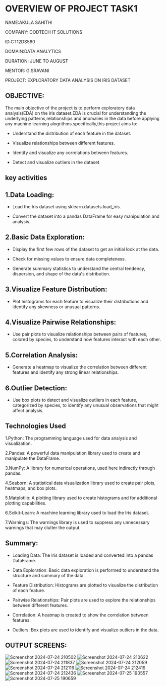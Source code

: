 # OVERVIEW OF PROJECT TASK1

NAME:AKULA SAHITHI

COMPANY: CODTECH IT SOLUTIONS

ID:CT12DS560

DOMAIN:DATA ANALYTICS

DURATION: JUNE TO AUGUST

MENTOR: G.SRAVANI

PROJECT: EXPLORATORY DATA ANALYSIS ON IRIS DATASET

## OBJECTIVE:

The main objective of the project is to perform exploratory data analysis(EDA) on the iris dataset.EDA is crucial for understanding the underlying patterns,relationships and anomalies in the data before applying any machine learning
alogrithms.specifically,this project aims to:

- Understand the distribution of each feature in the dataset.

- Visualize relationships between different features.

- Identify and visualize any correlations between features.

- Detect and visualize outliers in the dataset.

## key activities

## 1.Data Loading:

- Load the Iris dataset using sklearn.datasets.load_iris.

- Convert the dataset into a pandas DataFrame for easy manipulation and analysis.

## 2.Basic Data Exploration:

- Display the first few rows of the dataset to get an initial look at the data.

- Check for missing values to ensure data completeness.

- Generate summary statistics to understand the central tendency, dispersion, and shape of the data's distribution.

## 3.Visualize Feature Distribution:

- Plot histograms for each feature to visualize their distributions and identify any skewness or unusual patterns.

## 4.Visualize Pairwise Relationships:

- Use pair plots to visualize relationships between pairs of features, colored by species, to understand how features interact with each other.

## 5.Correlation Analysis:

- Generate a heatmap to visualize the correlation between different features and identify any strong linear relationships.

## 6.Outlier Detection:

- Use box plots to detect and visualize outliers in each feature, categorized by species, to identify any unusual observations that might affect analysis.

## Technologies Used

1.Python: The programming language used for data analysis and visualization.

2.Pandas: A powerful data manipulation library used to create and manipulate the DataFrame.

3.NumPy: A library for numerical operations, used here indirectly through pandas.

4.Seaborn: A statistical data visualization library used to create pair plots, heatmaps, and box plots.

5.Matplotlib: A plotting library used to create histograms and for additional plotting capabilities.

6.Scikit-Learn: A machine learning library used to load the Iris dataset.

7.Warnings: The warnings library is used to suppress any unnecessary warnings that may clutter the output.

## Summary:

- Loading Data: The Iris dataset is loaded and converted into a pandas DataFrame.

- Data Exploration: Basic data exploration is performed to understand the structure and summary of the data.

- Feature Distribution: Histograms are plotted to visualize the distribution of each feature.

- Pairwise Relationships: Pair plots are used to explore the relationships between different features.

- Correlation: A heatmap is created to show the correlation between features.

- Outliers: Box plots are used to identify and visualize outliers in the data.

## OUTPUT SCREENS:
![Screenshot 2024-07-24 210502](https://github.com/user-attachments/assets/9a677561-f4c7-4dda-b622-edffffbba86b)
![Screenshot 2024-07-24 210622](https://github.com/user-attachments/assets/c834e130-50c2-4e81-90a2-8c9ab256c022)
![Screenshot 2024-07-24 211837](https://github.com/user-attachments/assets/32120142-4536-48a3-9bf6-0fe901105024)
![Screenshot 2024-07-24 212059](https://github.com/user-attachments/assets/51904e32-22ae-49e8-ab15-b12ca093d002)
![Screenshot 2024-07-24 212116](https://github.com/user-attachments/assets/64cffc52-9ecc-49b0-9a53-23c4abba4203)
![Screenshot 2024-07-24 212419](https://github.com/user-attachments/assets/902aef48-2508-420b-9dc3-72ff0e7af396)
![Screenshot 2024-07-24 212436](https://github.com/user-attachments/assets/a96935ea-0526-455e-ae36-b4da4ca46617)
![Screenshot 2024-07-25 190557](https://github.com/user-attachments/assets/49dd239b-5a59-44ef-9673-5ff71006e84a)
![Screenshot 2024-07-25 190659](https://github.com/user-attachments/assets/590bcc87-eee0-4a22-b9d4-d5ebc390e1cb)










  
 

